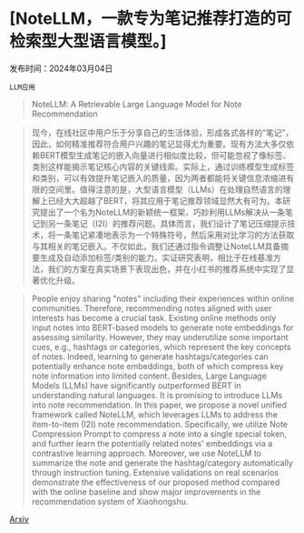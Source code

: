 # [NoteLLM，一款专为笔记推荐打造的可检索型大型语言模型。]

发布时间：2024年03月04日

`LLM应用`

> NoteLLM: A Retrievable Large Language Model for Note Recommendation

> 现今，在线社区中用户乐于分享自己的生活体验，形成各式各样的“笔记”，因此，如何精准推荐符合用户兴趣的笔记显得尤为重要。现有方法大多仅依赖BERT模型生成笔记的嵌入向量进行相似度比较，但可能忽视了像标签、类别这样能揭示笔记核心内容的关键线索。实际上，通过训练模型生成标签和类别，可以有效提升笔记嵌入的质量，因为两者都能将关键信息浓缩进有限的空间里。值得注意的是，大型语言模型（LLMs）在处理自然语言的理解上已经大大超越了BERT，将其应用于笔记推荐领域显然大有可为。本研究提出了一个名为NoteLLM的新颖统一框架，巧妙利用LLMs解决从一条笔记到另一条笔记（I2I）的推荐问题。具体而言，我们设计了笔记压缩提示技术，将一条笔记紧凑地表示为一个特殊符号，然后采用对比学习的方法获取与其相关的笔记嵌入。不仅如此，我们还通过指令调整让NoteLLM具备摘要生成及自动添加标签/类别的能力。实证研究表明，相比于在线基准方法，我们的方案在真实场景下表现出色，并在小红书的推荐系统中实现了显著优化升级。

> People enjoy sharing "notes" including their experiences within online communities. Therefore, recommending notes aligned with user interests has become a crucial task. Existing online methods only input notes into BERT-based models to generate note embeddings for assessing similarity. However, they may underutilize some important cues, e.g., hashtags or categories, which represent the key concepts of notes. Indeed, learning to generate hashtags/categories can potentially enhance note embeddings, both of which compress key note information into limited content. Besides, Large Language Models (LLMs) have significantly outperformed BERT in understanding natural languages. It is promising to introduce LLMs into note recommendation. In this paper, we propose a novel unified framework called NoteLLM, which leverages LLMs to address the item-to-item (I2I) note recommendation. Specifically, we utilize Note Compression Prompt to compress a note into a single special token, and further learn the potentially related notes' embeddings via a contrastive learning approach. Moreover, we use NoteLLM to summarize the note and generate the hashtag/category automatically through instruction tuning. Extensive validations on real scenarios demonstrate the effectiveness of our proposed method compared with the online baseline and show major improvements in the recommendation system of Xiaohongshu.

[Arxiv](https://arxiv.org/abs/2403.01744)